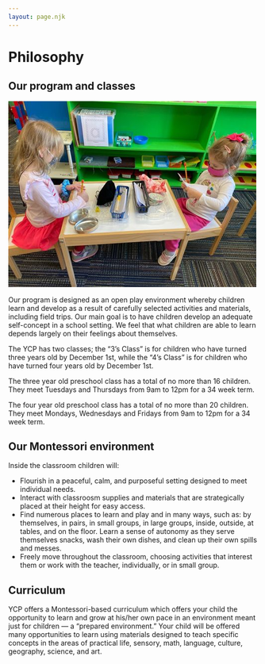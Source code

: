 ```yaml
---
layout: page.njk
---
```


# Philosophy

## Our program and classes

<img class="page-image" src="/images/philosophy.jpeg" alt="Two students sitting at the same table practice writing with pencils.">

Our program is designed as an open play environment whereby children learn and develop as a result of carefully selected activities and materials, including field trips. Our main goal is to have children develop an adequate self-concept in a school setting. We feel that what children are able to learn depends largely on their feelings about themselves.

The YCP has two classes; the “3’s Class” is for children who have turned three years old by December 1st, while the “4’s Class” is for children who have turned four years old by December 1st.

The three year old preschool class has a total of no more than 16 children. They meet Tuesdays and Thursdays from 9am to 12pm for a 34 week term.

The four year old preschool class has a total of no more than 20 children. They meet Mondays, Wednesdays and Fridays from 9am to 12pm for a 34 week term.

## Our Montessori environment

Inside the classroom children will:

- Flourish in a peaceful, calm, and purposeful setting designed to meet individual needs.
- Interact with classroosm supplies and materials that are strategically placed at their height for easy access.
- Find numerous places to learn and play and in many ways, such as: by themselves, in pairs, in small groups, in large groups, inside, outside, at tables, and on the floor.
Learn a sense of autonomy as they serve themselves snacks, wash their own dishes, and clean up their own spills and messes.
- Freely move throughout the classroom, choosing activities that interest them or work with the teacher, individually, or in small group.

## Curriculum

YCP offers a Montessori-based curriculum which offers your child the opportunity to learn and grow at his/her own pace in an environment meant just for children — a “prepared environment.” Your child will be offered many opportunities to learn using materials designed to teach specific concepts in the areas of practical life, sensory, math, language, culture, geography, science, and art.